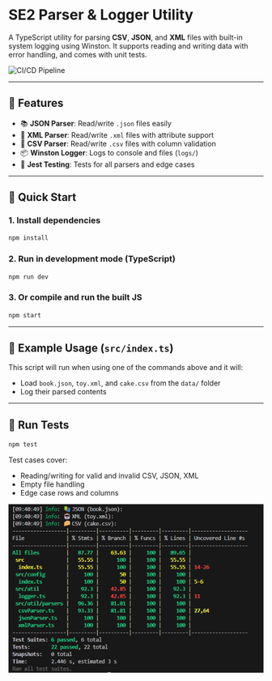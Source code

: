 # SE2 Parser & Logger Utility

A TypeScript utility for parsing **CSV**, **JSON**, and **XML** files with built-in system logging using Winston. It supports reading and writing data with error handling, and comes with unit tests.

![CI/CD Pipeline](https://github.com/Software-Eng-Excellence/hadigghazi-cohort-2/actions/workflows/ci.yml/badge.svg)

---

## 🧩 Features

- 📚 **JSON Parser**: Read/write `.json` files easily
- 🤖 **XML Parser**: Read/write `.xml` files with attribute support
- 🍰 **CSV Parser**: Read/write `.csv` files with column validation
- 📦 **Winston Logger**: Logs to console and files (`logs/`)
- 🧪 **Jest Testing**: Tests for all parsers and edge cases

---

## 🚀 Quick Start

### 1. Install dependencies

```bash
npm install
````

### 2. Run in development mode (TypeScript)

```bash
npm run dev
```

### 3. Or compile and run the built JS

```bash
npm start
```

---

## 🔧 Example Usage (`src/index.ts`)

This script will run when using one of the commands above and it will:

* Load `book.json`, `toy.xml`, and `cake.csv` from the `data/` folder
* Log their parsed contents

---

## 🧪 Run Tests

```bash
npm test
```

Test cases cover:

* Reading/writing for valid and invalid CSV, JSON, XML
* Empty file handling
* Edge case rows and columns

![Test Coverage Report](./test-success.png)
